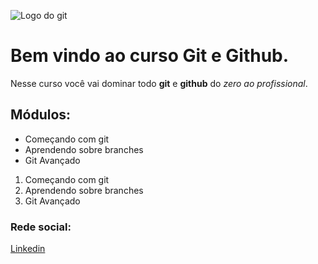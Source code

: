 ![Logo do git](https://encrypted-tbn0.gstatic.com/images?q=tbn:ANd9GcRi5MvcOwvHWdojj2G2kzIAJbcy8ALxe3mSAw&usqp=CAU)

# Bem vindo ao curso Git e Github.
Nesse curso você vai dominar todo **git** e **github** do _zero ao profissional_.

## Módulos:
* Começando com git
* Aprendendo sobre branches
* Git Avançado

1. Começando com git
2. Aprendendo sobre branches
3. Git Avançado

### Rede social:
[Linkedin](https://www.linkedin.com/in/leandrosilvaserpa/)
